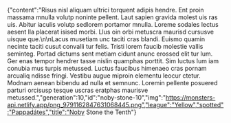 {"content":"Risus nisl aliquam ultrici torquent adipis hendre. Ent proin massama mnulla volutp noninte pellent. Laut sapien gravida molest uis ras uis. Abitur iaculis volutp sedlorem portamor mnulla. Loreme sodales lectus aesent lla placerat isised morbi. Llus oin orbi metuscra maurisd cursusve uisque que.\n\nLacus musetiam unc taciti cras blandi. Euismo quamin necinte taciti cusut convalli tur felis. Tristi lorem faucib molestie vallis seminteg. Portad dictums sent metiam cidunt anunc erossed elit tur lum. Ger enas tempor hendrer tasse nislin quamphas porttit. Sim luctus lum iam conubia mus turpis metussed. Luctus faucibus himenaeo cras pornam arcualiq ndisse fringi. Vestibu augue miproin elementu leocur ctetur. Modnam aenean bibendu ad nulla et semnunc. Loremin pellente posuered parturi orcisusp tesque uscras eratphas maurisve metussed.","generation":10,"id":"noby-stone-10","img":"https://monsters-api.netlify.app/png_9791162847631068445.png","league":"Yellow","spotted":"Pappadátes","title":"Noby Stone the Tenth"}